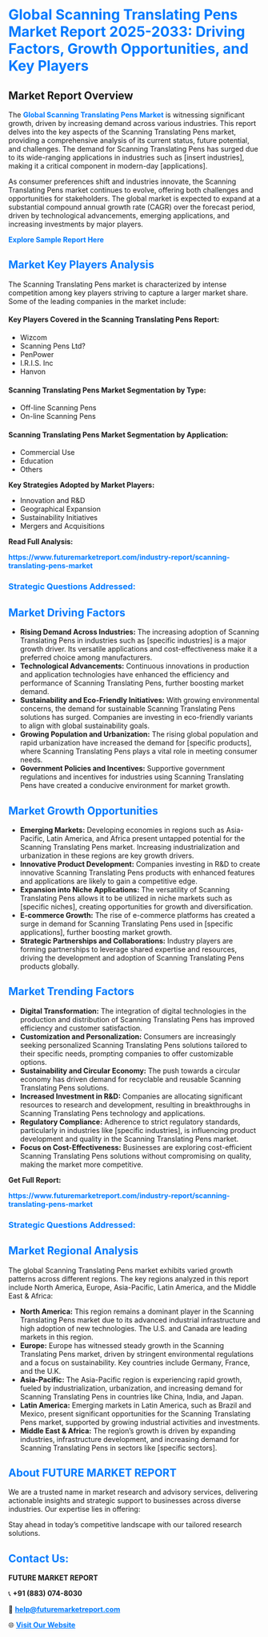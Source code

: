 <h1 style="color: #007BFF;">Global Scanning Translating Pens Market Report 2025-2033: Driving Factors, Growth Opportunities, and Key Players</h1>

<section id="overview">
<h2>Market Report Overview</h2>
<p>The <a href="https://www.futuremarketreport.com/industry-report/scanning-translating-pens-market" style="color: #007BFF; text-decoration: none;"><strong>Global Scanning Translating Pens Market</strong></a> is witnessing significant growth, driven by increasing demand across various industries. This report delves into the key aspects of the Scanning Translating Pens market, providing a comprehensive analysis of its current status, future potential, and challenges. The demand for Scanning Translating Pens has surged due to its wide-ranging applications in industries such as [insert industries], making it a critical component in modern-day [applications].</p>
<p>As consumer preferences shift and industries innovate, the Scanning Translating Pens market continues to evolve, offering both challenges and opportunities for stakeholders. The global market is expected to expand at a substantial compound annual growth rate (CAGR) over the forecast period, driven by technological advancements, emerging applications, and increasing investments by major players.</p>
</section>

<section id="overview">
<p><a href="https://www.futuremarketreport.com/request-sample/reportId=75611" style="color: #007BFF; text-decoration: none;"><strong>Explore Sample Report Here</strong></a></p>
</section>

<section id="key-players">
<h2 style="color: #007BFF;">Market Key Players Analysis</h2>
<p>The Scanning Translating Pens market is characterized by intense competition among key players striving to capture a larger market share. Some of the leading companies in the market include:</p>
<h4>Key Players Covered in the Scanning Translating Pens Report:</h4>
<ul><li>Wizcom</li><li>Scanning Pens Ltd?</li><li>PenPower</li><li>I.R.I.S. Inc</li><li>Hanvon</li></ul>
<h4>Scanning Translating Pens Market Segmentation by Type:</h4>
<ul><li>Off-line Scanning Pens</li><li>On-line Scanning Pens</li></ul>

<h4>Scanning Translating Pens Market Segmentation by Application:</h4>
<ul><li>Commercial Use</li><li>Education</li><li>Others</li></ul>
<p><strong>Key Strategies Adopted by Market Players:</strong></p>
<ul>
<li>Innovation and R&D</li>
<li>Geographical Expansion</li>
<li>Sustainability Initiatives</li>
<li>Mergers and Acquisitions</li>
</ul>
</section>

<section>
<p><strong>Read Full Analysis: </strong></p><a href="https://www.futuremarketreport.com/industry-report/scanning-translating-pens-market" style="color: #007BFF; text-decoration: none;"><strong>https://www.futuremarketreport.com/industry-report/scanning-translating-pens-market</strong></a>
<h3 style="color: #007BFF;">Strategic Questions Addressed:</h3>
</section>

<section id="driving-factors">
<h2 style="color: #007BFF;">Market Driving Factors</h2>
<ul>
<li><strong>Rising Demand Across Industries:</strong> The increasing adoption of Scanning Translating Pens in industries such as [specific industries] is a major growth driver. Its versatile applications and cost-effectiveness make it a preferred choice among manufacturers.</li>
<li><strong>Technological Advancements:</strong> Continuous innovations in production and application technologies have enhanced the efficiency and performance of Scanning Translating Pens, further boosting market demand.</li>
<li><strong>Sustainability and Eco-Friendly Initiatives:</strong> With growing environmental concerns, the demand for sustainable Scanning Translating Pens solutions has surged. Companies are investing in eco-friendly variants to align with global sustainability goals.</li>
<li><strong>Growing Population and Urbanization:</strong> The rising global population and rapid urbanization have increased the demand for [specific products], where Scanning Translating Pens plays a vital role in meeting consumer needs.</li>
<li><strong>Government Policies and Incentives:</strong> Supportive government regulations and incentives for industries using Scanning Translating Pens have created a conducive environment for market growth.</li>
</ul>
</section>

<section id="growth-opportunities">
<h2 style="color: #007BFF;">Market Growth Opportunities</h2>
<ul>
<li><strong>Emerging Markets:</strong> Developing economies in regions such as Asia-Pacific, Latin America, and Africa present untapped potential for the Scanning Translating Pens market. Increasing industrialization and urbanization in these regions are key growth drivers.</li>
<li><strong>Innovative Product Development:</strong> Companies investing in R&D to create innovative Scanning Translating Pens products with enhanced features and applications are likely to gain a competitive edge.</li>
<li><strong>Expansion into Niche Applications:</strong> The versatility of Scanning Translating Pens allows it to be utilized in niche markets such as [specific niches], creating opportunities for growth and diversification.</li>
<li><strong>E-commerce Growth:</strong> The rise of e-commerce platforms has created a surge in demand for Scanning Translating Pens used in [specific applications], further boosting market growth.</li>
<li><strong>Strategic Partnerships and Collaborations:</strong> Industry players are forming partnerships to leverage shared expertise and resources, driving the development and adoption of Scanning Translating Pens products globally.</li>
</ul>
</section>

<section id="trending-factors">
<h2 style="color: #007BFF;">Market Trending Factors</h2>
<ul>
<li><strong>Digital Transformation:</strong> The integration of digital technologies in the production and distribution of Scanning Translating Pens has improved efficiency and customer satisfaction.</li>
<li><strong>Customization and Personalization:</strong> Consumers are increasingly seeking personalized Scanning Translating Pens solutions tailored to their specific needs, prompting companies to offer customizable options.</li>
<li><strong>Sustainability and Circular Economy:</strong> The push towards a circular economy has driven demand for recyclable and reusable Scanning Translating Pens solutions.</li>
<li><strong>Increased Investment in R&D:</strong> Companies are allocating significant resources to research and development, resulting in breakthroughs in Scanning Translating Pens technology and applications.</li>
<li><strong>Regulatory Compliance:</strong> Adherence to strict regulatory standards, particularly in industries like [specific industries], is influencing product development and quality in the Scanning Translating Pens market.</li>
<li><strong>Focus on Cost-Effectiveness:</strong> Businesses are exploring cost-efficient Scanning Translating Pens solutions without compromising on quality, making the market more competitive.</li>
</ul>
</section>

<section>
<p><strong>Get Full Report: </strong></p><a href="https://www.futuremarketreport.com/industry-report/scanning-translating-pens-market" style="color: #007BFF; text-decoration: none;"><strong>https://www.futuremarketreport.com/industry-report/scanning-translating-pens-market</strong></a>
<h3 style="color: #007BFF;">Strategic Questions Addressed:</h3>
</section>


<section id="regional-analysis">
<h2 style="color: #007BFF;">Market Regional Analysis</h2>
<p>The global Scanning Translating Pens market exhibits varied growth patterns across different regions. The key regions analyzed in this report include North America, Europe, Asia-Pacific, Latin America, and the Middle East & Africa:</p>
<ul>
<li><strong>North America:</strong> This region remains a dominant player in the Scanning Translating Pens market due to its advanced industrial infrastructure and high adoption of new technologies. The U.S. and Canada are leading markets in this region.</li>
<li><strong>Europe:</strong> Europe has witnessed steady growth in the Scanning Translating Pens market, driven by stringent environmental regulations and a focus on sustainability. Key countries include Germany, France, and the U.K.</li>
<li><strong>Asia-Pacific:</strong> The Asia-Pacific region is experiencing rapid growth, fueled by industrialization, urbanization, and increasing demand for Scanning Translating Pens in countries like China, India, and Japan.</li>
<li><strong>Latin America:</strong> Emerging markets in Latin America, such as Brazil and Mexico, present significant opportunities for the Scanning Translating Pens market, supported by growing industrial activities and investments.</li>
<li><strong>Middle East & Africa:</strong> The region’s growth is driven by expanding industries, infrastructure development, and increasing demand for Scanning Translating Pens in sectors like [specific sectors].</li>
</ul>
</section>

<footer>
<h2 style="color: #007BFF;">About FUTURE MARKET REPORT</h2>
<p>We are a trusted name in market research and advisory services, delivering actionable insights and strategic support to businesses across diverse industries. Our expertise lies in offering:</p>

<p>Stay ahead in today’s competitive landscape with our tailored research solutions.</p>

<h2 style="color: #007BFF;">Contact Us:</h2>
<p><strong>FUTURE MARKET REPORT</strong></p>
<p>📞 <strong>+91 (883) 074-8030</strong></p>
<p>📧 <strong><a href="mailto:help@futuremarketreport.com" style="color: #007BFF;">help@futuremarketreport.com</a></strong></p>
<p>🌐 <strong><a href="https://www.futuremarketreport.com/" style="color: #007BFF;">Visit Our Website</a></strong></p>
</footer>